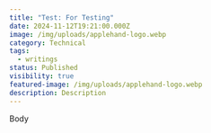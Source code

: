 ```yaml
---
title: "Test: For Testing"
date: 2024-11-12T19:21:00.000Z
image: /img/uploads/applehand-logo.webp
category: Technical
tags:
  - writings
status: Published
visibility: true
featured-image: /img/uploads/applehand-logo.webp
description: Description
---
```

Body
